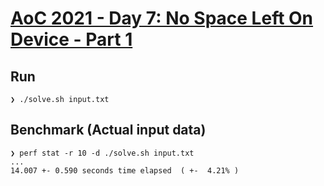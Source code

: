 # [AoC 2021 - Day 7: No Space Left On Device - Part 1](https://adventofcode.com/2022/day/7)

Run
---

```
❯ ./solve.sh input.txt
```


Benchmark (Actual input data)
-----------------------------

```
❯ perf stat -r 10 -d ./solve.sh input.txt
...
14.007 +- 0.590 seconds time elapsed  ( +-  4.21% )
```
